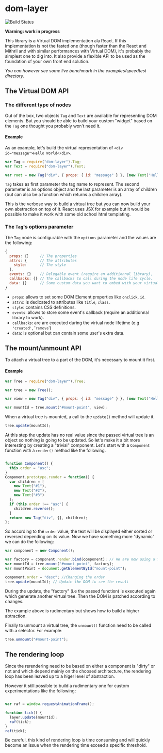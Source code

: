 # dom-layer

[![Build Status](https://travis-ci.org/crysalead-js/dom-layer.svg?branch=master)](https://travis-ci.org/crysalead-js/dom-layer)

**Warning: work in progress**

This library is a Virtual DOM implementation ala React. If this implementation is not the fasted one (though faster than the React and Mithril and with similar performances with Virtual DOM), it's probably the simplest one to dig into. It also provide a flexible API to be used as the foundation of your own front end solution.

*You can however see some live benchmark in the examples/speedtest directory.*

## The Virtual DOM API

### The different type of nodes

Out of the box, two objects `Tag` and `Text` are available for representing DOM elements. But you should be able to build your custom "widget" based on the `Tag` one thought you probably won't need it.

#### Example

As an example, let's build the virtual representation of `<div id="message">Hello World</div>`.

```js
var Tag = require("dom-layer").Tag;
var Text = require("dom-layer").Text;

var root = new Tag("div", { props: { id: "message" } }, [new Text('Hello World')]);
```

`Tag` takes as first parameter the tag name to represent. The second parameter is an options object and the last parameter is an array of children (but can also be a function which returns a children array).

This is the verbose way to build a virtual tree but you can now build your own abstraction on top of it. React uses JSX for example but it would be possible to make it work with some old school html templating.

### The `Tag`'s options parameter

The `Tag` node is configurable with the `options` parameter and the values are the following:

```js
{
  props: {}     // The properties
  attrs: {      // The attributes
    style:      // The style
  },
  events: {}    // Delegable event (require an additionnal library),
  callbacks: {} // The callbacks to call during the node life cycle.
  data: {}      // Some custom data you want to embed with your virtual node.
}
```

- `props`: allows to set some DOM Element properties like `onclick`, `id`.
- `attrs`: is dedicated to attributes like `title`, `class`.
- `style`: contains CSS definitions.
- `events`: allows to store some event's callback (require an additionnal library to work).
- `callbacks`: are are executed during the virtual node lifetime (e.g `'created'`, '`remove`')
- `data`: is optional but can contain some user's extra data.

## The mount/unmount API

To attach a virtual tree to a part of the DOM, it's necessary to mount it first.

#### Example

```js
var Tree = require("dom-layer").Tree;

var tree = new Tree();

var view = new Tag("div", { props: { id: "message" } }, [new Text('Hello World')]);

var mountId = tree.mount("#mount-point", view);
```

When a virtual tree is mounted, a call to the `update()` method will update it.

```js
tree.update(mountId);
```

At this step the update has no real value since the passed virtual tree is an object so nothing is going to be updated. So let's make it a bit more interesting by creating a "trivial" component. Let's start with a `Component` function with a `render()` method like the following.

```js

function Component() {
  this.order = "asc";
}
Component.prototype.render = function() {
  var children = [
    new Text("#1"),
    new Text("#2"),
    new Text("#3")
  ];
  if (this.order !== "asc") {
    children.reverse();
  }
  return new Tag("div", {}, children);
};
```

So according to the `order` value, the text will be displayed either sorted or reversed depending on its value. Now we have something more "dynamic" we can do the following:

```js
var component = new Component();

var factory = component.render.bind(component); // We are now using a function
var mountId = tree.mount("#mount-point", factory);
var mountPoint = document.getElementById("mount-point");

component.order = "desc"; //Changing the order
tree.update(mountId); // Update the DOM to see the result
```

During the update, the "factory" (i.e the passed function) is executed again which generate another virtual tree. Then the DOM is patched according to changes.

The example above is rudimentary but shows how to build a higher abtraction.

Finally to unmount a virtual tree, the `unmount()` function need to be called with a selector. For example:

```js
tree.unmount("#mount-point");
```

## The rendering loop

Since the rerendering need to be based on either a component is "dirty" or not and which depend mainly on the choosed architecture, the rendering loop has been leaved up to a higer level of abstraction.

However it still possible to build a rudimentary one for custom experimentations like the following:

```js

var raf = window.requestAnimationFrame();

function tick() {
  layer.update(mountId);
  raf(tick);
}
raf(tick);
```

Be careful, this kind of rendering loop is time consuming and will quickly become an issue when the rendering time exceed a specific threshold.

